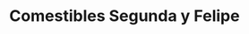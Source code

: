 ---
title: "Comestibles Segunda y Felipe"
url: /la-torre-de-les-macanes-torremanzanas/comestibles-segunda-y-felipe/
shop: Lebensmittel
---